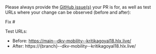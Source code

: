 Please always provide the [GitHub issue(s)](../issues) your PR is for, as well as test URLs where your change can be observed (before and after):

Fix #<gh-issue-id>

Test URLs:
- Before: https://main--dkv-mobility--kritikagoyal18.hlx.live/
- After: https://{branch}--dkv-mobility--kritikagoyal18.hlx.live/
